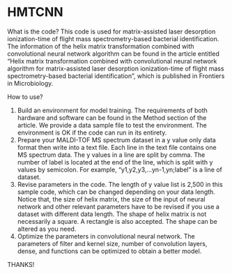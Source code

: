 # HMTCNN
What is the code?
This code is used for matrix-assisted laser desorption ionization-time of flight mass spectrometry-based bacterial identification. The information of the helix matrix transformation combined with convolutional neural network algorithm can be found in the article entitled “Helix matrix transformation combined with convolutional neural network algorithm for matrix-assisted laser desorption ionization-time of flight mass spectrometry-based bacterial identification”, which is published in Frontiers in Microbiology.

How to use?
1. Build an environment for model training. The requirements of both hardware and software can be found in the Method section of the article. We provide a data sample file to test the environment. The environment is OK if the code can run in its entirety.
2. Prepare your MALDI-TOF MS spectrum dataset in a y value only data format then write into a text file. Each line in the text file contains one MS spectrum data. The y values in a line are split by comma. The number of label is located at the end of the line, which is split with y values by semicolon. For example, “y1,y2,y3,…yn-1,yn;label” is a line of dataset. 
3. Revise parameters in the code. The length of y value list is 2,500 in this sample code, which can be changed depending on your data length. Notice that, the size of helix matrix, the size of the input of neural network and other relevant parameters have to be revised if you use a dataset with different data length. The shape of helix matrix is not necessarily a square. A rectangle is also accepted. The shape can be altered as you need.
4. Optimize the parameters in convolutional neural network. The parameters of filter and kernel size, number of convolution layers, dense, and functions can be optimized to obtain a better model.

THANKS!
